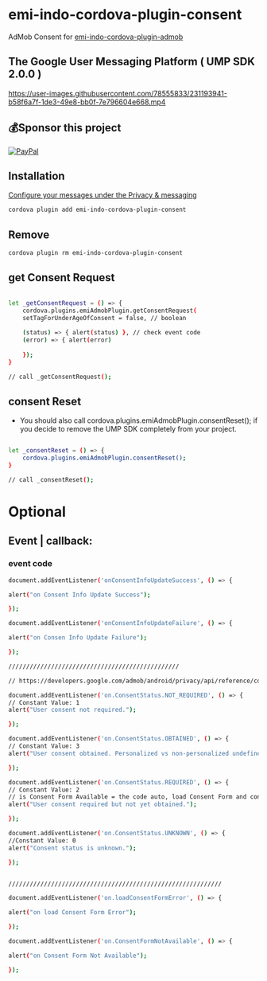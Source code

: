 # emi-indo-cordova-plugin-consent
 AdMob Consent for [emi-indo-cordova-plugin-admob](https://github.com/EMI-INDO/emi-indo-cordova-plugin-admob)
 
## The Google User Messaging Platform ( UMP SDK 2.0.0 )




https://user-images.githubusercontent.com/78555833/231193941-b58f6a7f-1de3-49e8-bb0f-7e796604e668.mp4


## 💰Sponsor this project
  [![PayPal](https://img.shields.io/badge/PayPal-00457C?style=for-the-badge&logo=paypal&logoColor=white)](https://paypal.me/emiindo)  

## Installation

[Configure your messages under the Privacy & messaging](https://support.google.com/admob/answer/10107561)



```sh
cordova plugin add emi-indo-cordova-plugin-consent
```

## Remove 

```sh
cordova plugin rm emi-indo-cordova-plugin-consent
```

## get Consent Request

```sh

let _getConsentRequest = () => {
    cordova.plugins.emiAdmobPlugin.getConsentRequest(
    setTagForUnderAgeOfConsent = false, // boolean
   
    (status) => { alert(status) }, // check event code
    (error) => { alert(error)
    
    });
}

// call _getConsentRequest();

```



## consent Reset

- You should also call cordova.plugins.emiAdmobPlugin.consentReset(); if you decide to remove the UMP SDK completely from your project.

```sh

let _consentReset = () => {
    cordova.plugins.emiAdmobPlugin.consentReset();
}

// call _consentReset();

```

# Optional
## Event | callback:
### event code

```sh
document.addEventListener('onConsentInfoUpdateSuccess', () => {

alert("on Consent Info Update Success");

});

document.addEventListener('onConsentInfoUpdateFailure', () => {

alert("on Consen Info Update Failure");

});

////////////////////////////////////////////////

// https://developers.google.com/admob/android/privacy/api/reference/com/google/android/ump/ConsentInformation.ConsentStatus

document.addEventListener('on.ConsentStatus.NOT_REQUIRED', () => {
// Constant Value: 1
alert("User consent not required.");

});

document.addEventListener('on.ConsentStatus.OBTAINED', () => {
// Constant Value: 3
alert("User consent obtained. Personalized vs non-personalized undefined.");

});

document.addEventListener('on.ConsentStatus.REQUIRED', () => {
// Constant Value: 2
// is Consent Form Available = the code auto, load Consent Form and consent Form show.
alert("User consent required but not yet obtained.");

});

document.addEventListener('on.ConsentStatus.UNKNOWN', () => {
//Constant Value: 0
alert("Consent status is unknown.");

});


////////////////////////////////////////////////////////////

document.addEventListener('on.loadConsentFormError', () => {

alert("on load Consent Form Error");

});

document.addEventListener('on.ConsentFormNotAvailable', () => {

alert("on Consent Form Not Available");

});







```



